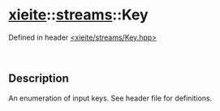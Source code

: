 # [xieite](../../../xieite.md)\:\:[streams](../../../streams.md)\:\:Key
Defined in header [<xieite/streams/Key.hpp>](../../../include/xieite/streams/Key.hpp)

&nbsp;

## Description
An enumeration of input keys. See header file for definitions.
